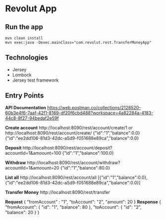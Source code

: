 
# Revolut App
## Run the app

    mvn clean install
    mvn exec:java -Dexec.mainClass="com.revolut.rest.TransferMoneyApp"

## Technologies

 - Jersey
 - Lombock
 - Jersey test framework

## Entry Points

**API Documentation**
https://web.postman.co/collections/2128520-60b3e4f6-7aaf-42f1-8169-df20f6cbd488?workspace=4a82284a-4183-44c8-8f27-94bedaf2e59f

**Create account**
http://localhost:8090/rest/account/create/1
or
http://localhost:8090/rest/account/create/
{"id":"1","balance":0.0}
{"id":"ee2dd106-81d3-42dc-a5d9-f051688e89ca","balance":0.0}

**Deposit**
http://localhost:8090/rest/account/deposit?accountId=1&amoount=100
{"id":"1","balance":100.0}

**Withdraw**
http://localhost:8090/rest/account/withdraw?accountId=1&amoount=20
{"id":"1","balance":80.0}

**List all**
http://localhost:8090/rest/account/all
[{"id":"1","balance":0.0},{"id":"ee2dd106-81d3-42dc-a5d9-f051688e89ca","balance":0.0}]

**Transfer Money**
http://localhost:8090/rest/transfer

**Request**
{
	"fromAccount" : "1",
	"toAccount": "2",
	"amount": 20
}
**Response**
{
    "fromAccount": {
        "id": "1",
        "balance": 80
    },
    "toAccount": {
        "id": "2",
        "balance": 20
    }
}


